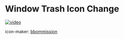 # Window Trash Icon Change

[![video](https://i.ytimg.com/vi/p-3t0D0D1MU/hqdefault.jpg)](https://www.youtube.com/embed/p-3t0D0D1MU?si=g7x7oxH3BrupkNe0)


icon-maker: [bbommission](https://twitter.com/bbommission)
